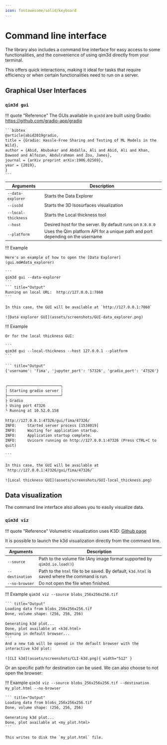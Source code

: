 ```yaml
---
icon: fontawesome/solid/keyboard
---
```


# Command line interface
The library also includes a command line interface for easy access to some functionalities, and the convenience of using qim3d directly from your terminal. 

This offers quick interactions, making it ideal for tasks that require efficiency or when certain functionalities need to run on a server. 


## Graphical User Interfaces

### `qim3d gui`
!!! quote "Reference"
    The GUIs available in `qim3d` are built using Gradio:
    <https://github.com/gradio-app/gradio>

    ```bibtex
    @article{abid2019gradio,
    title = {Gradio: Hassle-Free Sharing and Testing of ML Models in the Wild},
    author = {Abid, Abubakar and Abdalla, Ali and Abid, Ali and Khan, Dawood and Alfozan, Abdulrahman and Zou, James},
    journal = {arXiv preprint arXiv:1906.02569},
    year = {2019},
    }
    ```
| Arguments | Description |
| --------- | ----------- |
| `--data-explorer` | Starts the Data Explorer |
| `--iso3d` | Starts the 3D Isosurfaces visualization |
| `--local-thickness` | Starts the Local thickness tool |
| `--host` | Desired host for the server. By default runs on `0.0.0.0`  |
| `--platform` | Uses the Qim platform API for a unique path and port depending on the username |


!!! Example

    Here's an example of how to open the [Data Explorer](gui.md#data_explorer)

    ```
    qim3d gui --data-explorer
    ```
    ``` title="Output"
    Running on local URL:  http://127.0.0.1:7860
    ```

    In this case, the GUI will be available at `http://127.0.0.1:7860`

    ![Data explorer GUI](assets/screenshots/GUI-data_explorer.png)


!!! Example

    Or for the local thickness GUI:

    ```
    qim3d gui --local-thickness --host 127.0.0.1 --platform
    ```

    ``` title="Output"
    {'username': 'fima', 'jupyter_port': '57326', 'gradio_port': '47326'}


    ╭────────────────────────╮
    │ Starting gradio server │
    ├────────────────────────╯
    ├ Gradio
    ├ Using port 47326
    ╰ Running at 10.52.0.158

    http://127.0.0.1:47326/gui/fima/47326/
    INFO:     Started server process [1534019]
    INFO:     Waiting for application startup.
    INFO:     Application startup complete.
    INFO:     Uvicorn running on http://127.0.0.1:47326 (Press CTRL+C to quit)

    ```

    In this case, the GUI will be available at `http://127.0.0.1:47326/gui/fima/47326/`

    ![Local thickness GUI](assets/screenshots/GUI-local_thickness.png)













## Data visualization
The command line interface also allows you to easily visualize data.

### `qim3d viz`
!!! quote "Reference"
    Volumetric visualization uses K3D:
    [Github page](https://github.com/K3D-tools/K3D-jupyter)


It is possible to launch the k3d visualization directly from the command line.

| Arguments | Description |
| --------- | ----------- |
| `--source` | Path to the volume file (Any image format supported by `qim3d.io.load()`) |
| `--destination` | Path to the `html` file to be saved. By default, `k3d.html` is saved where the command is run. |
| `--no-browser` | Do not open the file when finished. |



!!! Example
    ```
    qim3d viz --source blobs_256x256x256.tif
    ```

    ``` title="Output"
    Loading data from blobs_256x256x256.tif
    Done, volume shape: (256, 256, 256)

    Generating k3d plot...
    Done, plot available at <k3d.html>
    Opening in default browser...
    ```
    And a new tab will be opened in the default browser with the interactive k3d plot:

    ![CLI k3d](assets/screenshots/CLI-k3d.png){ width="512" }

Or an specific path for destination can be used. We can also choose to not open the browser:

!!! Example
    ```
    qim3d viz --source blobs_256x256x256.tif --destination my_plot.html --no-browser
    ```
    
    ``` title="Output"
    Loading data from blobs_256x256x256.tif
    Done, volume shape: (256, 256, 256)

    Generating k3d plot...
    Done, plot available at <my_plot.html>
    ```

    This writes to disk the `my_plot.html` file.

